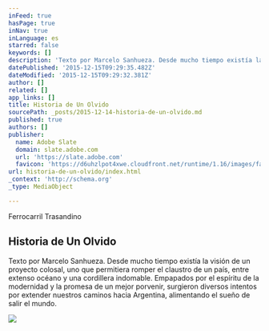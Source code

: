 ```yaml
---
inFeed: true
hasPage: true
inNav: true
inLanguage: es
starred: false
keywords: []
description: 'Texto por Marcelo Sanhueza. Desde mucho tiempo existía la visión de un proyecto colosal, uno que permitiera romper el claustro de un país, entre extenso océano y una cordillera indomable. Empapados por el espíritu de la modernidad y la promesa de un mejor porvenir, surgieron diversos intentos por extender nuestros caminos hacia Argentina, alimentando el sueño de salir el mundo.'
datePublished: '2015-12-15T09:29:35.482Z'
dateModified: '2015-12-15T09:29:32.381Z'
author: []
related: []
app_links: []
title: Historia de Un Olvido
sourcePath: _posts/2015-12-14-historia-de-un-olvido.md
published: true
authors: []
publisher:
  name: Adobe Slate
  domain: slate.adobe.com
  url: 'https://slate.adobe.com'
  favicon: 'https://d6uhzlpot4xwe.cloudfront.net/runtime/1.16/images/favicon.ico'
url: historia-de-un-olvido/index.html
_context: 'http://schema.org'
_type: MediaObject

---
```

Ferrocarril Trasandino

<article style=""><h1>Historia de Un Olvido</h1><p>Texto por Marcelo Sanhueza. Desde mucho tiempo existía la visión de un proyecto colosal, uno que permitiera romper el claustro de un país, entre extenso océano y una cordillera indomable. Empapados por el espíritu de la modernidad y la promesa de un mejor porvenir, surgieron diversos intentos por extender nuestros caminos hacia Argentina, alimentando el sueño de salir el mundo.</p><img src="https://s3-us-west-2.amazonaws.com/the-grid-img/p/b2b253e60dee805b20c4e824d96746db5e053711.jpg" /></article>